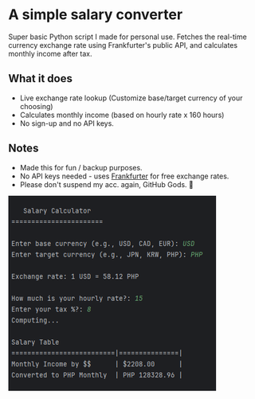 # A simple salary converter

Super basic Python script I made for personal use.
Fetches the real-time currency exchange rate using Frankfurter's public API, and calculates monthly income after tax.

## What it does
- Live exchange rate lookup (Customize base/target currency of your choosing)
- Calculates monthly income (based on hourly rate x 160 hours)
- No sign-up and no API keys.

## Notes
- Made this for fun / backup purposes.
- No API keys needed - uses [Frankfurter](https://frankfurter.dev/) for free exchange rates.
- Please don't suspend my acc. again, GitHub Gods. 🙏

![Output](https://github.com/Reinald-Claudio/just-a-currency-converter/blob/main/fixed-output.png?raw=true)
